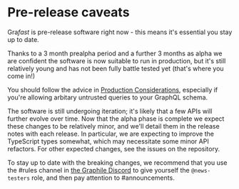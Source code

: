 # Pre-release caveats

Gra*fast* is pre-release software right now - this means it's essential you stay
up to date.

Thanks to a 3 month prealpha period and a further 3 months as alpha we are
confident the software is now suitable to run in production, but it's still
relatively young and has not been fully battle tested yet (that's where you
come in!)

You should follow the advice in [Production
Considerations](/grafast/production-considerations), especially if you're
allowing arbitary untrusted queries to your GraphQL schema.

The software is still undergoing iteration; it's likely that a few APIs will
further evolve over time. Now that the alpha phase is complete we expect
these changes to be relatively minor, and we'll detail them in the release
notes with each release. In particular, we are expecting to improve the
TypeScript types somewhat, which may necessitate some minor API refactors. For
other expected changes, see the issues on the repository.

To stay up to date with the breaking changes, we recommend that you use the
#rules channel in [the Graphile Discord](https://discord.gg/graphile) to give
yourself the `@news-testers` role, and then pay attention to #announcements.
